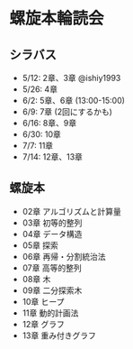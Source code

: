 # 螺旋本輪読会
## シラバス

- 5/12: 2章、3章 @ishiy1993
- 5/26: 4章
- 6/2: 5章、6章 (13:00-15:00)
- 6/9: 7章 (2回にするかも)
- 6/16: 8章、9章
- 6/30: 10章
- 7/7: 11章
- 7/14: 12章、13章

## 螺旋本

- 02章 アルゴリズムと計算量
- 03章 初等的整列
- 04章 データ構造
- 05章 探索
- 06章 再帰・分割統治法
- 07章 高等的整列
- 08章 木
- 09章 二分探索木
- 10章 ヒープ
- 11章 動的計画法
- 12章 グラフ
- 13章 重み付きグラフ

